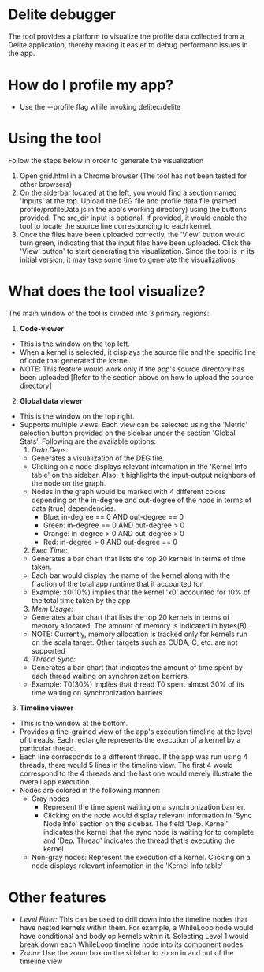 Delite debugger
================

The tool provides a platform to visualize the profile data collected from a Delite application, thereby making it easier to debug performanc issues in the app.

How do I profile my app?
=========================

* Use the --profile flag while invoking delitec/delite 

Using the tool
===============

Follow the steps below in order to generate the visualization

1. Open grid.html in a Chrome browser (The tool has not been tested for other browsers)
2. On the siderbar located at the left, you would find a section named 'Inputs' at the top. Upload the DEG file and profile data file (named profile/profileData.js in the app's working directory) using the buttons provided. The src_dir input is optional. If provided, it would enable the tool to locate the source line corresponding to each kernel.
3. Once the files have been uploaded correctly, the 'View' button would turn green, indicating that the input files have been uploaded. Click the 'View' button' to start generating the visualization. Since the tool is in its initial version, it may take some time to generate the visualizations.

What does the tool visualize?
==============================

The main window of the tool is divided into 3 primary regions:

1. **Code-viewer** 
  * This is the window on the top left. 
  * When a kernel is selected, it displays the source file and the specific line of code that generated the kernel. 
  * NOTE: This feature would work only if the app's source directory has been uploaded [Refer to the section above on how to upload the source directory]

2. **Global data viewer** 
  * This is the window on the top right.
  * Supports multiple views. Each view can be selected using the 'Metric' selection button provided on the sidebar under the section 'Global Stats'. Following are the available options:
    1. *Data Deps:* 
      * Generates a visualization of the DEG file. 
      * Clicking on a node displays relevant information in the 'Kernel Info table' on the sidebar. Also, it highlights the input-output neighbors of the node on the graph. 
      * Nodes in the graph would be marked with 4 different colors depending on the in-degree and out-degree of the node in terms of data (true) dependencies. 
        * Blue: in-degree == 0 AND out-degree == 0 
        * Green: in-degree == 0 AND out-degree > 0
        * Orange: in-degree > 0 AND out-degree > 0
        * Red: in-degree > 0 AND out-degree == 0
    2. *Exec Time:* 
      * Generates a bar chart that lists the top 20 kernels in terms of time taken. 
      * Each bar would display the name of the kernel along with the fraction of the total app runtime that it accounted for. 
      * Example: x0(10%) implies that the kernel 'x0' accounted for 10% of the total time taken by the app
    3. *Mem Usage:* 
      * Generates a bar chart that lists the top 20 kernels in terms of memory allocated. The amount of memory is indicated in bytes(B).
      * NOTE: Currently, memory allocation is tracked only for kernels run on the scala target. Other targets such as CUDA, C, etc. are not supported
    4. *Thread Sync:* 
      * Generates a bar-chart that indicates the amount of time spent by each thread waiting on synchronization barriers. 
      * Example: T0(30%) implies that thread T0 spent almost 30% of its time waiting on synchronization barriers

3. **Timeline viewer**
  * This is the window at the bottom.
  * Provides a fine-grained view of the app's execution timeline at the level of threads. Each rectangle represents the execution of a kernel by a particular thread.
  * Each line corresponds to a different thread. If the app was run using 4 threads, there would 5 lines in the timeline view. The first 4 would correspond to the 4 threads and the last one would merely illustrate the overall app execution.
  * Nodes are colored in the following manner:
    * Gray nodes
      * Represent the time spent waiting on a synchronization barrier.
      * Clicking on the node would display relevant information in 'Sync Node Info' section on the sidebar. The field 'Dep. Kernel' indicates the kernel that the sync node is waiting for to complete and 'Dep. Thread' indicates the thread that's executing the kernel
    * Non-gray nodes: Represent the execution of a kernel. Clicking on a node displays relevant information in the 'Kernel Info table'

Other features
==============

* *Level Filter:* This can be used to drill down into the timeline nodes that have nested kernels within them. For example, a WhileLoop node would have conditional and body op kernels within it. Selecting Level 1 would break down each WhileLoop timeline node into its component nodes.
* *Zoom:* Use the zoom box on the sidebar to zoom in and out of the timeline view
